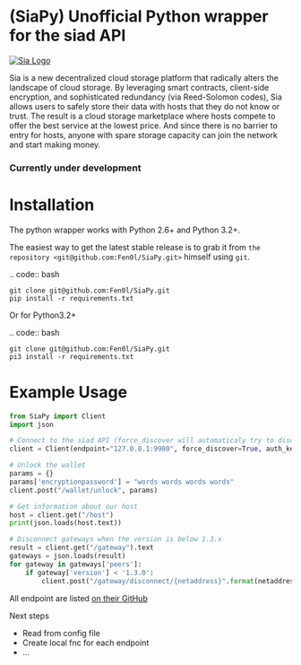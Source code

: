 # (SiaPy) Unofficial Python wrapper for the siad API

[![Sia Logo](http://sia.tech/img/svg/sia-green-logo.svg)](http://sia.tech)

Sia is a new decentralized cloud storage platform that radically alters the landscape of cloud storage. By leveraging smart contracts, client-side encryption, and sophisticated redundancy (via Reed-Solomon codes), Sia allows users to safely store their data with hosts that they do not know or trust. The result is a cloud storage marketplace where hosts compete to offer the best service at the lowest price. And since there is no barrier to entry for hosts, anyone with spare storage capacity can join the network and start making money.

### Currently under development


Installation
============

The python wrapper works with Python 2.6+ and Python 3.2+.

The easiest way to get the latest stable release is to grab it from `the repository <git@github.com:Fen0l/SiaPy.git>` himself using ``git``.

.. code:: bash

    git clone git@github.com:Fen0l/SiaPy.git
    pip install -r requirements.txt

Or for Python3.2+

.. code:: bash

    git clone git@github.com:Fen0l/SiaPy.git
    pi3 install -r requirements.txt

Example Usage
=============

```python
from SiaPy import Client
import json

# Connect to the siad API (force_discover will automaticaly try to discover the daemon)
client = Client(endpoint="127.0.0.1:9980", force_discover=True, auth_key="mykey")

# Unlock the wallet
params = {}
params['encryptionpassword'] = "words words words words"
client.post("/wallet/unlock", params)

# Get information about our host
host = client.get("/host")
print(json.loads(host.text))

# Disconnect gateways when the version is below 1.3.x
result = client.get("/gateway").text
gateways = json.loads(result)
for gateway in gateways['peers']:
	if gateway['version'] < '1.3.0':
		client.post("/gateway/disconnect/{netaddress}".format(netaddress = gateway['netaddress']))

```

All endpoint are listed [on their GitHub](https://github.com/NebulousLabs/Sia/blob/master/doc/API.md)


Next steps
 * Read from config file
 * Create local fnc for each endpoint
 * ...


